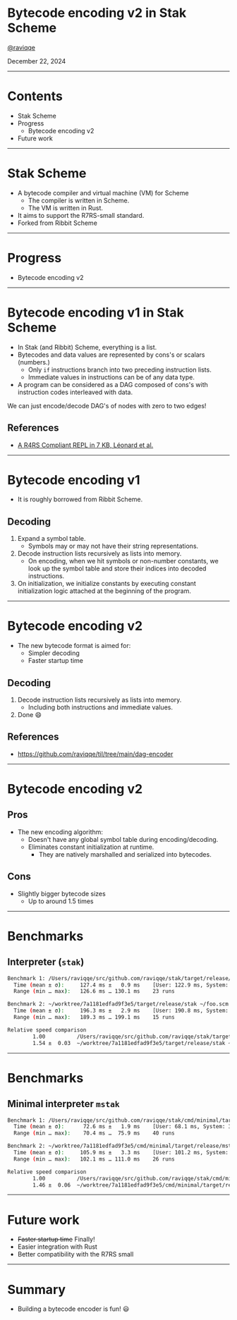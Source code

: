 # Bytecode encoding v2 in Stak Scheme

[@raviqqe](https://github.com/raviqqe)

December 22, 2024

---

# Contents

- Stak Scheme
- Progress
  - Bytecode encoding v2
- Future work

---

# Stak Scheme

- A bytecode compiler and virtual machine (VM) for Scheme
  - The compiler is written in Scheme.
  - The VM is written in Rust.
- It aims to support the R7RS-small standard.
- Forked from Ribbit Scheme

---

# Progress

- Bytecode encoding v2

---

# Bytecode encoding v1 in Stak Scheme

- In Stak (and Ribbit) Scheme, everything is a list.
- Bytecodes and data values are represented by cons's or scalars (numbers.)
  - Only `if` instructions branch into two preceding instruction lists.
  - Immediate values in instructions can be of any data type.
- A program can be considered as a DAG composed of cons's with instruction codes interleaved with data.

We can just encode/decode DAG's of nodes with zero to two edges!

## References

- [A R4RS Compliant REPL in 7 KB, Léonard et al.](https://arxiv.org/pdf/2310.13589)

---

# Bytecode encoding v1

- It is roughly borrowed from Ribbit Scheme.

## Decoding

1. Expand a symbol table.
   - Symbols may or may not have their string representations.
1. Decode instruction lists recursively as lists into memory.
   - On encoding, when we hit symbols or non-number constants, we look up the symbol table and store their indices into decoded instructions.
1. On initialization, we initialize constants by executing constant initialization logic attached at the beginning of the program.

---

# Bytecode encoding v2

- The new bytecode format is aimed for:
  - Simpler decoding
  - Faster startup time

## Decoding

1. Decode instruction lists recursively as lists into memory.
   - Including both instructions and immediate values.
1. Done 😄

## References

- https://github.com/raviqqe/til/tree/main/dag-encoder

---

# Bytecode encoding v2

## Pros

- The new encoding algorithm:
  - Doesn't have any global symbol table during encoding/decoding.
  - Eliminates constant initialization at runtime.
    - They are natively marshalled and serialized into bytecodes.

## Cons

- Slightly bigger bytecode sizes
  - Up to around 1.5 times

---

# Benchmarks

## Interpreter (`stak`)

```sh
Benchmark 1: /Users/raviqqe/src/github.com/raviqqe/stak/target/release/stak ~/foo.scm
  Time (mean ± σ):     127.4 ms ±   0.9 ms    [User: 122.9 ms, System: 3.8 ms]
  Range (min … max):   126.6 ms … 130.1 ms    23 runs

Benchmark 2: ~/worktree/7a1181edfad9f3e5/target/release/stak ~/foo.scm
  Time (mean ± σ):     196.3 ms ±   2.9 ms    [User: 190.8 ms, System: 4.4 ms]
  Range (min … max):   189.3 ms … 199.1 ms    15 runs

Relative speed comparison
        1.00          /Users/raviqqe/src/github.com/raviqqe/stak/target/release/stak ~/foo.scm
        1.54 ±  0.03  ~/worktree/7a1181edfad9f3e5/target/release/stak ~/foo.scm
```

---

# Benchmarks

## Minimal interpreter `mstak`

```sh
Benchmark 1: /Users/raviqqe/src/github.com/raviqqe/stak/cmd/minimal/target/release/mstak ~/foo.scm
  Time (mean ± σ):      72.6 ms ±   1.9 ms    [User: 68.1 ms, System: 3.7 ms]
  Range (min … max):    70.4 ms …  75.9 ms    40 runs

Benchmark 2: ~/worktree/7a1181edfad9f3e5/cmd/minimal/target/release/mstak ~/foo.scm
  Time (mean ± σ):     105.9 ms ±   3.3 ms    [User: 101.2 ms, System: 3.8 ms]
  Range (min … max):   102.1 ms … 111.0 ms    26 runs

Relative speed comparison
        1.00          /Users/raviqqe/src/github.com/raviqqe/stak/cmd/minimal/target/release/mstak ~/foo.scm
        1.46 ±  0.06  ~/worktree/7a1181edfad9f3e5/cmd/minimal/target/release/mstak ~/foo.scm
```

---

# Future work

- ~~Faster startup time~~ Finally!
- Easier integration with Rust
- Better compatibility with the R7RS small

---

# Summary

- Building a bytecode encoder is fun! 😃

